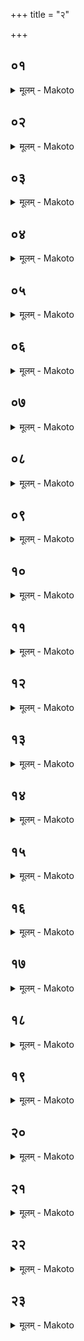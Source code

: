 +++
title = "२"

+++


## ०१
<details><summary>मूलम् - Makoto</summary>

त꣡द् आ꣡हुः ।॥  
क꣡स्मा꣡द् उभय꣡तोज्योतिषो ऽभिप्लवा꣡ भ꣡वन्त्य् अन्य꣡तोज्योतिः पृ꣡ष्ठ्य इ꣡तीमे꣡ वै꣡ लोका꣡ अभिप्लवा꣡ उभय꣡तोज्योतिषो वा꣡ इमे꣡ लोका꣡ अग्नि꣡नेत꣡ आ꣡दित्ये꣡ना꣡मु꣡त ऋत꣡वः पृ꣡ष्ठ्यो ऽन्य꣡तोज्योतिषो वा꣡ ऋत꣡व एष꣡ एषां꣡ ज्यो꣡तिर् य꣡ एष त꣡पति ॥॥
</details>

## ०२
<details><summary>मूलम् - Makoto</summary>

देवचक्रे꣡ वा꣡ एते꣡ पृष्ठ्योप्रतिष्ठिते꣡ ।॥  
य꣡जमा꣡नस्य पा꣡प्मा꣡नं तृꣳहतो꣡ प꣡रिप्लवेते स꣡ यो꣡ हैवं꣡ विदु꣡षां꣡ दीक्षिता꣡नां꣡ पा꣡पकꣳ सत्त्रे꣡ कीर्त꣡यत्य् एते꣡ हा꣡स्य देवचक्रे꣡ शि꣡रश् छिन्त्तो दशरा꣡त्र꣡ उद्भिः꣡ पृष्ठ्या꣡भिप्लवौ꣡ चक्रे꣡ ॥॥
</details>

## ०३
<details><summary>मूलम् - Makoto</summary>

त꣡द् आ꣡हुः ।॥  
य꣡त् समे꣡ एव꣡ चक्रे꣡ भ꣡वतो꣡ ऽथैते꣡ वि꣡षमा꣡ स्तो꣡माः꣡ कथ꣡म् अस्यैते꣡ समा꣡ स्तो꣡मा꣡स्तोमा꣡ उ꣡पेता꣡ भवन्ती꣡ति य꣡द् एव ष꣡ड् अन्या꣡न्य् अ꣡हा꣡नि ष꣡ड् अन्या꣡नि ते꣡ने꣡ति ब्रूया꣡त् ॥॥
</details>

## ०४
<details><summary>मूलम् - Makoto</summary>

पृष्ठ्या꣡भिप्लवौ꣡ त꣡न्त्रे कुर्वीते꣡ति ह स्मा꣡ह पै꣡ङ्ग्यः ।॥  
त꣡यो स्तोत्रा꣡णि च शस्त्रा꣡णि च सं꣡चा꣡रयेद् इ꣡ति स꣡ य꣡त् संचा꣡र꣡यति त꣡स्मा꣡द् इमे꣡ प्रा꣡णा꣡ ना꣡ना꣡ स꣡न्त ए꣡कोतयः समा꣡न꣡म् ऊति꣡म् अनुसं꣡चरन्त्य् अ꣡थ य꣡न् न꣡ संचा꣡र꣡येत् प्रमा꣡युको य꣡जमा꣡नः स्या꣡द् एष꣡ ह वै꣡ प्रमा꣡युको यो᳡ ऽन्धो꣡ वा꣡ बधिरो꣡ वा꣡ ॥॥
</details>

## ०५
<details><summary>मूलम् - Makoto</summary>

न꣡वा꣡ग्निष्टोमा꣡ मा꣡सि स꣡म्पद्यन्ते ।॥  
न꣡व वै꣡ प्रा꣡णाः꣡ प्रा꣡णा꣡न् एवै᳡ष्व् एत꣡द् दधा꣡ति त꣡था꣡ स꣡र्वम् आ꣡युर् यन्ति त꣡थो ह न꣡ पुरा꣡युषो ऽस्मा꣡ल् लोका꣡त् प्र꣡यन्ति ॥॥
</details>

## ०६
<details><summary>मूलम् - Makoto</summary>

ए꣡कविꣳशतिर् उक्थ्याः᳡ ।॥  
द्वा꣡दश वै꣡ मा꣡साः꣡ संवत्सर꣡स्य प꣡ञ्चर्त꣡वस् त्र꣡यो लोका꣡स् त꣡द् विꣳशति꣡र् एष꣡ एवै᳡कविꣳशो꣡ य꣡ एष꣡ त꣡पत्य् एता꣡म् अभिसम्प꣡दꣳ स꣡ एत꣡या꣡ सम्प꣡दा꣡ मा꣡सि꣡मा꣡सि स्वर्गं꣡ लोकꣳ꣡ रो꣡हति मा꣡सशः꣡ स्वर्गं꣡ लोकꣳ꣡ स꣡मश्नुत एकविꣳशं꣡ च स्तो꣡मं बृहतीं꣡ च छ꣡न्दः ॥॥
</details>

## ०७
<details><summary>मूलम् - Makoto</summary>

च꣡तुस्त्रिꣳशद् अग्निष्टोमा꣡ मा꣡सि꣡ स꣡म्पद्यन्ते ।॥  
त्र꣡यस्त्रिꣳशद् वै꣡ देवाः꣡ प्रजा꣡पतिश् चतुस्त्रिꣳशः꣡ स꣡र्वा꣡सां꣡ देव꣡ता꣡ना꣡म् आ꣡प्त्या꣡ ए꣡क उक्थ्यः᳡ षोडशि꣡मा꣡न् अ꣡न्नं वा꣡ उक्थ्यो᳡ वीर्यꣳ᳡ षोडशी꣡ ॥॥
</details>

## ०८
<details><summary>मूलम् - Makoto</summary>

एते꣡न वै꣡ देवाः꣡ ।॥  
वीर्ये᳡णा꣡न्नेन स꣡र्वा꣡न् का꣡मा꣡न् आ꣡प्नुवन्त् स꣡र्वा꣡न् का꣡मा꣡न् आ꣡श्नुवत त꣡थो एवै᳡ष꣡ एते꣡न वीर्ये᳡णा꣡न्नेन स꣡र्वा꣡न् का꣡मा꣡न् आ꣡प्नोति स꣡र्वा꣡न् का꣡मा꣡न् अश्नुते त꣡स्मा꣡त् पृष्ठ्या꣡भिप्लवा꣡ उ꣡पैवे᳡या꣡त् संवत्सरा꣡य दीक्षित꣡ एत꣡स्मै का꣡मा꣡य ॥॥
</details>

## ०९
<details><summary>मूलम् - Makoto</summary>

अ꣡था꣡दित्या꣡श् च ह वा꣡ अ꣡ङ्गिरसश् च ।॥  
उअभ꣡ये प्रा꣡जा꣡पत्या꣡ अस्पर्द्धन्त वयं꣡ पू꣡र्वे स्वर्गं꣡ लोक꣡म् एष्या꣡मो वयं꣡ पू꣡र्व इ꣡ति ॥॥
</details>

## १०
<details><summary>मूलम् - Makoto</summary>

त꣡ आ꣡दित्याः꣡ ।॥  
चतु꣡र्भि स्तो꣡मैश् चतु꣡र्भिः पृष्ठै꣡र् लघुभिः सा꣡मभिः स्वर्गं꣡ लोक꣡म् अभ्य᳡प्लवन्त य꣡द् अभ्य꣡लवन्त त꣡स्मा꣡द् अभिप्लवाः꣡ ॥॥
</details>

## ११
<details><summary>मूलम् - Makoto</summary>

अन्व꣡ञ्च इवा꣡ङ्गिरसः ।॥  
स꣡र्वै स्तो꣡मैः स꣡र्वैः पृष्ठै꣡र् गुरु꣡भिः सा꣡मभि स्वर्गं꣡ लोक꣡म् अस्पृशन् य꣡द् अ꣡स्पृशंस् त꣡स्मा꣡त् पृ꣡ष्ठ्यः ॥॥
</details>

## १२
<details><summary>मूलम् - Makoto</summary>

अभिप्लवः꣡ षडहः꣡ ।॥  
ष꣡ड् ढ्य् अ꣡हा꣡नि भ꣡वन्त्य् अभिप्लवः꣡ पञ्चा꣡हः꣡ प꣡ञ्च ह्य् अ꣡हा꣡नि भ꣡वन्ति य꣡द् ध्य् ए᳡व꣡ प्रथम꣡म् अ꣡हस् त꣡द् उत्तम꣡म् अभिप्लव꣡श् चतुरह꣡श् चत्वा꣡रो हि꣡ स्तो꣡मा꣡ भ꣡वन्ति त्रिवृ꣡त् पञ्चदशः꣡ सप्तदश꣡ एकविꣳश꣡ इ꣡त्य् अभिप्लव꣡स् त्र्यह꣡स् त्र्या᳡वृद् धि꣡ ज्यो꣡तिर् गौ꣡र् आ꣡युर् अभिप्लवो꣡ द्व्यहो꣡ द्वे꣡ ह्य् ए᳡व꣡ सा꣡मनी भ꣡वतो बृहद्रथन्तरे꣡ एवा᳡भिप्लव꣡ एका꣡ह꣡ एका꣡ह꣡स्यो हि꣡ स्तो꣡मैस् ता꣡य꣡ते चतुर्णा꣡म् उक्थ्या᳡नां꣡ द्वा꣡दश स्तोत्रा꣡णि द्वा꣡दश शस्त्रा꣡ण्य् अ꣡तियन्ति स꣡ सप्तमो᳡ ऽग्निष्टोम꣡ एव꣡म् उ सप्ता᳡ग्निष्टोमाः꣡ स꣡म्पद्यन्ते ॥॥
</details>

## १३
<details><summary>मूलम् - Makoto</summary>

प्रो꣡तिर् ह कौशा꣡म्बेयः꣡ ।॥  
कौ꣡सुर्बिन्दिर् उद्दा꣡लक आ꣡रुणौ ब्रह्मच꣡र्यम् उवा꣡स तꣳ꣡ हा꣡चा꣡र्यः᳡ पप्रछ कु꣡मा꣡र क꣡ति ते पिता꣡ संवत्सरस्या꣡हा꣡न्य् अमन्यते꣡ति ॥॥
</details>

## १४
<details><summary>मूलम् - Makoto</summary>

द꣡शे꣡ति होवा꣡च ।॥  
द꣡श वा꣡ इ꣡ति होवा꣡च द꣡शा꣡क्षरा꣡ विरा꣡ड् वैरा꣡जो꣡ यज्ञः꣡ ॥॥
</details>

## १५
<details><summary>मूलम् - Makoto</summary>

क꣡ति त्व् ए᳡वे꣡ति ।॥  
न꣡वे꣡ति होवा꣡च न꣡व वा꣡ इ꣡ति होवा꣡च न꣡व वै꣡ प्रा꣡णाः꣡ प्रा꣡णै꣡र् उ यज्ञ꣡स् ता꣡यते ॥॥
</details>

## १६
<details><summary>मूलम् - Makoto</summary>

क꣡ति त्व् ए᳡वे꣡ति ।॥  
अष्टे꣡ति होवा꣡चा꣡ष्टौ꣡ वा꣡ इ꣡ति होवा꣡चा꣡ष्टा꣡क्षरा꣡ गा꣡यत्री꣡ गा꣡यत्रो꣡ यज्ञः꣡ ॥॥
</details>

## १७
<details><summary>मूलम् - Makoto</summary>

क꣡ति त्व् ए᳡वे꣡ति ।॥  
सप्ते꣡ति होआ꣡च सप्त꣡ वा꣡ इ꣡ति होवा꣡च सप्त꣡ छ꣡न्दाꣳ꣡सि चतुरुत्तरा꣡णि छ꣡न्दोभिर् उ यज्ञ꣡स् ता꣡यते ॥॥
</details>

## १८
<details><summary>मूलम् - Makoto</summary>

क꣡ति त्व् ए᳡वे꣡ति ।॥  
ष꣡ड् इ꣡ति होवा꣡च ष꣡ड् वा꣡ इ꣡ति होवा꣡च षडृत꣡वः संवत्सरः꣡ संवत्सरो꣡ यज्ञः꣡ समा꣡न꣡म् एत꣡द् अ꣡हर् य꣡त् प्रा꣡यणीयोदयनीयौ꣡ ॥॥
</details>

## १९
<details><summary>मूलम् - Makoto</summary>

क꣡ति त्व् ए᳡वे꣡ति ।॥  
पञ्चे꣡ति होवा꣡च प꣡ञ्च वा꣡ इ꣡ति होवा꣡च पा꣡ङ्क्तो यज्ञः꣡ पा꣡ङ्क्तः पशुः꣡ प꣡ञ्चर्त꣡वः संवत्सर꣡स्य संवत्सरो꣡ यज्ञः꣡ समा꣡न꣡म् एत꣡द् अ꣡हर् य꣡च् चतुर्विꣳशमहा꣡व्रते꣡ ॥॥
</details>

## २०
<details><summary>मूलम् - Makoto</summary>

क꣡ति त्व् ए᳡वे꣡ति ।॥  
चत्वा꣡री꣡ति होवा꣡च चत्वा꣡रि वा꣡ इ꣡ति होवा꣡च च꣡तुष्पा꣡दाः꣡ पश꣡वः पश꣡वो यज्ञः꣡ समा꣡न꣡म् एत꣡द् अ꣡हर् य꣡त् पृष्ठ्या꣡भिप्लवौ꣡ ॥॥
</details>

## २१
<details><summary>मूलम् - Makoto</summary>

क꣡ति त्व् ए᳡वे꣡ति ।॥  
त्री꣡णी꣡ति होवा꣡च त्री꣡णि वा꣡ इ꣡ति होवा꣡च त्री꣡णि छ꣡न्दाꣳ꣡सि त्र꣡यो लोका꣡स् त्रि꣡सवनो यज्ञः꣡ समा꣡न꣡म् एत꣡द् अ꣡हर् य꣡द् अभिजिद्विश्वजि꣡तौ ॥॥
</details>

## २२
<details><summary>मूलम् - Makoto</summary>

क꣡ति त्व् ए᳡वे꣡ति ।॥  
द्वे꣡ इ꣡ति होवा꣡च द्वे꣡ वा꣡ इ꣡ति होवा꣡च द्विपा꣡द् वै꣡ पु꣡रुषः पु꣡रुषो यज्ञः꣡ समा꣡न꣡म् एत꣡द् अ꣡हर् य꣡त् स्व꣡रसा꣡मा꣡नः ॥॥
</details>

## २३
<details><summary>मूलम् - Makoto</summary>

क꣡ति त्व् ए᳡वे꣡ति ।॥  
ए꣡कम् इ꣡ति होवा꣡चा꣡हर् एवे꣡ति त꣡द् एत꣡द् अ꣡हरहर् इ꣡ति स꣡र्वꣳ संवत्सरꣳ꣡ सै᳡षा꣡ संवत्सर꣡स्योपनिष꣡त् स꣡ यो꣡ हैव꣡म् एताꣳ꣡ संवत्सर꣡स्योपनिष꣡दं वेदा꣡ हा꣡स्मा꣡च् छ्रे꣡या꣡न् जा꣡यते सा꣡त्मा꣡ भवति संवत्सरो꣡ भवति संवत्सरो꣡ भूत्वा꣡ देवा꣡न् अ꣡प्येति ॥॥
</details>